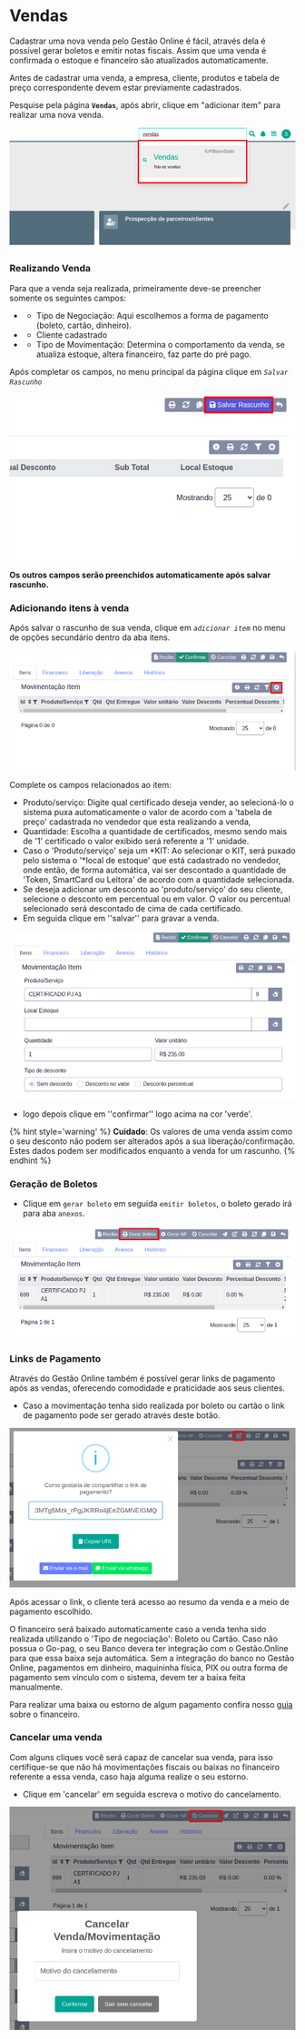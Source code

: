 # Vendas

Cadastrar uma nova venda pelo Gestão Online é fácil, através dela é possível gerar boletos e emitir notas fiscais. Assim que uma venda é confirmada o estoque e financeiro são atualizados automaticamente.

Antes de cadastrar uma venda, a <a>empresa</a>, <a>cliente</a>, <a>produtos</a> e <a>tabela de preço</a> correspondente devem estar previamente cadastrados.

Pesquise pela página **`Vendas`**, após abrir, clique em "adicionar item" para realizar uma nova venda.

![Tela de vendas](/ui/assets/manuais-de-uso/vendas/1-venda.png)

### Realizando Venda

 Para que a venda seja realizada, primeiramente deve-se preencher somente os seguintes campos:

  - * Tipo de Negociação:
    Aqui escolhemos a forma de pagamento (boleto, cartão, dinheiro).
  - * Cliente cadastrado
  - * Tipo de Movimentação: Determina o comportamento da venda, se atualiza estoque, altera financeiro, faz parte do pré pago.

 
Após completar os campos, no menu principal da página clique em *`Salvar Rascunho`*

![Botão Salvar Rascunho](/ui/assets/manuais-de-uso/vendas/2-venda.png)

**Os outros campos serão preenchidos automaticamente após salvar rascunho.**

### Adicionando itens à venda

Após salvar o rascunho de sua venda, clique em *`adicionar item`* no menu de opções secundário dentro da aba itens.

![Adicionar item a venda](/ui/assets/manuais-de-uso/vendas/3-vendas.png)

Complete os campos relacionados ao item:

- Produto/serviço: Digite qual certificado deseja vender, ao selecioná-lo o sistema puxa automaticamente o valor de acordo com a 'tabela de preço' cadastrada no vendedor que esta realizando a venda,
- Quantidade: Escolha a quantidade de certificados, mesmo sendo mais de '1' certificado o valor exibido será referente a '1' unidade.
- Caso o 'Produto/serviço' seja um *KIT: Ao selecionar o KIT, será puxado pelo sistema o '*local de estoque' que está cadastrado no vendedor, onde então, de forma automática, vai ser descontado a quantidade de 'Token, SmartCard ou Leitora'  de acordo com a quantidade selecionada.
- Se deseja adicionar um desconto ao 'produto/serviço' do seu cliente, selecione o desconto em percentual ou em valor.  O valor ou percentual selecionado será descontado de cima de cada certificado.
- Em seguida clique em ''salvar'' para gravar a venda.

![Adicionar item a venda](/ui/assets/manuais-de-uso/vendas/4-vendas.png)

- logo depois clique em ''confirmar'' logo acima na cor  'verde'.

{% hint style='warning' %}
**Cuidado**: Os valores de uma venda assim como o seu desconto não podem ser alterados após a sua liberação/confirmação. Estes dados podem ser modificados enquanto a venda for um rascunho.
{% endhint %} 

### Geração de Boletos

- Clique em `gerar boleto` em seguida `emitir boletos`, o boleto gerado irá para aba `anexos`.

![Gerar Boleto](/ui/assets/manuais-de-uso/vendas/5-vendas.png)


### Links de Pagamento

Através do Gestão Online também é possível gerar links de pagamento após as vendas, oferecendo comodidade e praticidade aos seus clientes.

- Caso a movimentação tenha sido realizada por boleto ou cartão o link de pagamento pode ser gerado através deste botão.

![Gerar Boleto](/ui/assets/manuais-de-uso/vendas/6-vendas.png)

Após acessar o link, o cliente terá acesso ao resumo da venda e a meio de pagamento escolhido.

O financeiro será baixado automaticamente caso a venda tenha sido realizada utilizando o  'Tipo de negociação': Boleto ou Cartão.
Caso não possua o Go-pag, o seu Banco devera ter integração com o Gestão.Online para que essa baixa seja automática.
Sem a integração do banco no Gestão Online, pagamentos em dinheiro, maquininha física, PIX ou outra forma de pagamento sem vínculo com o sistema, devem ter a baixa feita manualmente.

Para realizar uma baixa ou estorno de algum pagamento confira nosso <a href="/ui/Iniciando/Guias/financeiro.md">guia</a> sobre o financeiro.

### Cancelar uma venda

Com alguns cliques você será capaz de cancelar sua venda, para isso certifique-se que não há movimentações fiscais ou baixas no financeiro referente a essa venda, caso haja alguma realize o seu estorno.

- Clique em 'cancelar' em seguida escreva o motivo do cancelamento.

![Gerar Boleto](/ui/assets/manuais-de-uso/vendas/7-vendas.png)